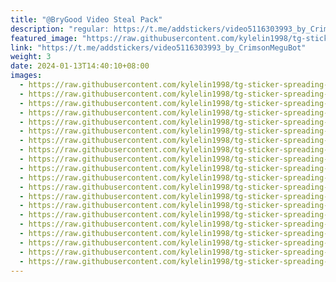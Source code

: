 ```yaml
---
title: "@BryGood Video Steal Pack"
description: "regular: https://t.me/addstickers/video5116303993_by_CrimsonMeguBot"
featured_image: "https://raw.githubusercontent.com/kylelin1998/tg-sticker-spreading-worldwide-images/main/img/c97af332-4333-45b7-a0bc-6e506c2fc8b7.jpg"
link: "https://t.me/addstickers/video5116303993_by_CrimsonMeguBot"
weight: 3
date: 2024-01-13T14:40:10+08:00
images:
  - https://raw.githubusercontent.com/kylelin1998/tg-sticker-spreading-worldwide-images/main/img/c97af332-4333-45b7-a0bc-6e506c2fc8b7.jpg
  - https://raw.githubusercontent.com/kylelin1998/tg-sticker-spreading-worldwide-images/main/img/5cd159d4-aa15-48de-aa52-210c480ad9fa.jpg
  - https://raw.githubusercontent.com/kylelin1998/tg-sticker-spreading-worldwide-images/main/img/d8f15cd2-926c-4f32-b57b-7a0a750682af.jpg
  - https://raw.githubusercontent.com/kylelin1998/tg-sticker-spreading-worldwide-images/main/img/28a54b70-9306-4a37-8ded-27082e8fd9a8.jpg
  - https://raw.githubusercontent.com/kylelin1998/tg-sticker-spreading-worldwide-images/main/img/61358cdf-07dd-4d7f-ad7b-b58d78a7e1b9.jpg
  - https://raw.githubusercontent.com/kylelin1998/tg-sticker-spreading-worldwide-images/main/img/32842ea9-ca66-4ee6-991f-61c0dd2b5c38.jpg
  - https://raw.githubusercontent.com/kylelin1998/tg-sticker-spreading-worldwide-images/main/img/3a7c798d-63ac-4938-8b03-fb8e967d0810.jpg
  - https://raw.githubusercontent.com/kylelin1998/tg-sticker-spreading-worldwide-images/main/img/31675484-f5cc-416a-a604-680a3dfa9e17.jpg
  - https://raw.githubusercontent.com/kylelin1998/tg-sticker-spreading-worldwide-images/main/img/9fbefe20-56d7-4d90-aa17-8e0d6285e595.jpg
  - https://raw.githubusercontent.com/kylelin1998/tg-sticker-spreading-worldwide-images/main/img/efcfa1e5-1619-44e7-8dad-e8711e84e46d.jpg
  - https://raw.githubusercontent.com/kylelin1998/tg-sticker-spreading-worldwide-images/main/img/4f707a0d-12e6-4bec-81d8-644a2b2fc27d.jpg
  - https://raw.githubusercontent.com/kylelin1998/tg-sticker-spreading-worldwide-images/main/img/3d030d66-6762-446d-9c93-4e80aed5440b.jpg
  - https://raw.githubusercontent.com/kylelin1998/tg-sticker-spreading-worldwide-images/main/img/23879c0e-95b2-434a-9e28-162b8a1945f2.jpg
  - https://raw.githubusercontent.com/kylelin1998/tg-sticker-spreading-worldwide-images/main/img/efbe41ab-aef9-45e3-83fb-257a4090a445.jpg
  - https://raw.githubusercontent.com/kylelin1998/tg-sticker-spreading-worldwide-images/main/img/0d13c693-cc28-4fa0-865e-a8a3d8003f7f.jpg
  - https://raw.githubusercontent.com/kylelin1998/tg-sticker-spreading-worldwide-images/main/img/b8912b98-e06f-4639-bb03-610a1cbf7563.jpg
  - https://raw.githubusercontent.com/kylelin1998/tg-sticker-spreading-worldwide-images/main/img/4ab095d5-ed5d-4e90-9396-fbe383ec152b.jpg
  - https://raw.githubusercontent.com/kylelin1998/tg-sticker-spreading-worldwide-images/main/img/041d52b7-1760-408a-b5ce-43585ac84d73.jpg
  - https://raw.githubusercontent.com/kylelin1998/tg-sticker-spreading-worldwide-images/main/img/f2b09b91-a345-4a17-b44d-da137dfee5fa.jpg
  - https://raw.githubusercontent.com/kylelin1998/tg-sticker-spreading-worldwide-images/main/img/37f43ecc-dbdf-4ea8-a10b-86f992965e61.jpg
---
```

